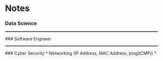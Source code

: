 # Notes

### Data Science
<hr style="border:0.5px solid gray">
### Software Engineer
<hr style="border:0.5px solid gray">
### Cyber Security 
* Networking (IP Address, MAC Address, ping(ICMP))
* 

